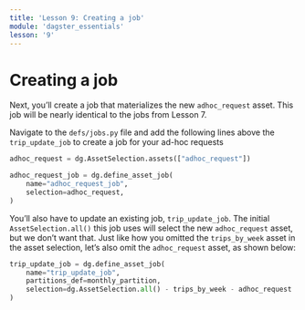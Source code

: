 ```yaml
---
title: 'Lesson 9: Creating a job'
module: 'dagster_essentials'
lesson: '9'
---
```


# Creating a job

Next, you’ll create a job that materializes the new `adhoc_request` asset. This job will be nearly identical to the jobs from Lesson 7.

Navigate to the `defs/jobs.py` file and add the following lines above the `trip_update_job` to create a job for your ad-hoc requests

```python
adhoc_request = dg.AssetSelection.assets(["adhoc_request"])

adhoc_request_job = dg.define_asset_job(
    name="adhoc_request_job",
    selection=adhoc_request,
)
```

You’ll also have to update an existing job, `trip_update_job`. The initial `AssetSelection.all()` this job uses will select the new `adhoc_request` asset, but we don’t want that. Just like how you omitted the `trips_by_week` asset in the asset selection, let’s also omit the `adhoc_request` asset, as shown below:

```python
trip_update_job = dg.define_asset_job(
    name="trip_update_job",
    partitions_def=monthly_partition,
    selection=dg.AssetSelection.all() - trips_by_week - adhoc_request
)
```
